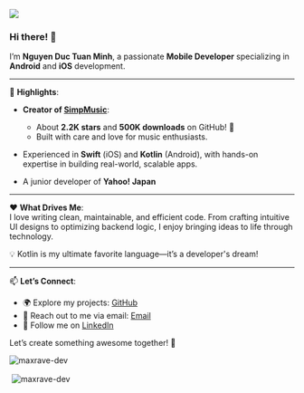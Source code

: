 ![](https://hit.yhype.me/github/profile?user_id=113747128)
### Hi there! 👋  
I’m **Nguyen Duc Tuan Minh**, a passionate **Mobile Developer** specializing in **Android** and **iOS** development.  

---

🌟 **Highlights**:  
- **Creator of [SimpMusic](https://github.com/maxrave-dev/SimpMusic)**:  
  - About **2.2K stars** and **500K downloads** on GitHub! 🚀  
  - Built with care and love for music enthusiasts.  

- Experienced in **Swift** (iOS) and **Kotlin** (Android), with hands-on expertise in building real-world, scalable apps.  
- A junior developer of **Yahoo! Japan** 

---

❤️ **What Drives Me**:  
I love writing clean, maintainable, and efficient code. From crafting intuitive UI designs to optimizing backend logic, I enjoy bringing ideas to life through technology.  

💡 Kotlin is my ultimate favorite language—it’s a developer's dream!  

---

📫 **Let’s Connect**:  
- 🌍 Explore my projects: [GitHub](https://github.com/maxrave-dev)  
- 💬 Reach out to me via email: [Email](ndtminh2608@gmail.com)  
- 📱 Follow me on [LinkedIn](https://www.linkedin.com/in/maxrave/)  

Let’s create something awesome together! 🚀
<p align="left"> <img src="https://komarev.com/ghpvc/?username=maxrave-dev&label=Profile%20views&color=0e75b6&style=flat" alt="maxrave-dev" /> </p>
<p>&nbsp;<img align="center" src="https://github-readme-stats.vercel.app/api?username=maxrave-dev&show_icons=true&locale=en" alt="maxrave-dev" /></p>
